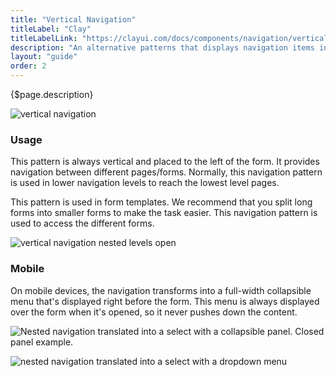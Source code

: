```yaml
---
title: "Vertical Navigation"
titleLabel: "Clay"
titleLabelLink: "https://clayui.com/docs/components/navigation/vertical-navigation.html"
description: "An alternative patterns that displays navigation items in a vertical menu."
layout: "guide"
order: 2
---
```


<div class="page-description">{$page.description}</div>

![vertical navigation](../../../images/NavigationVertical.jpg)

### Usage

This pattern is always vertical and placed to the left of the form. It provides navigation between different pages/forms. Normally, this navigation pattern is used in lower navigation levels to reach the lowest level pages.

This pattern is used in form templates. We recommend that you split long forms into smaller forms to make the task easier. This navigation pattern is used to access the different forms.

![vertical navigation nested levels open](../../../images/NavigationVerticalOpen.jpg)


### Mobile

On mobile devices, the navigation transforms into a full-width collapsible menu that's displayed right before the form. This menu is always displayed over the form when it's opened, so it never pushes down the content.

![Nested navigation translated into a select with a collapsible panel. Closed panel example.](../../../images/NavigationVerticalMobileClosed.jpg)

![nested navigation translated into a select with a dropdown menu](../../../images/NavigationVerticalMobileOpen.jpg)
